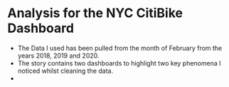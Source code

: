 # Analysis for the NYC CitiBike Dashboard

* The Data I used has been pulled from the month of February from the years 2018, 2019 and 2020.
* The story contains two dashboards to highlight two key phenomena I noticed whilst cleaning the data. 
* 
